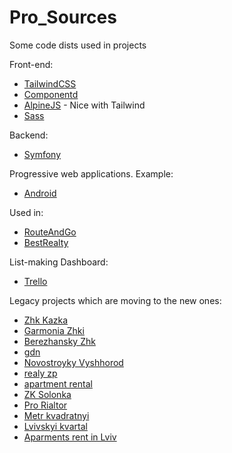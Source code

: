 # Pro_Sources
Some code dists used in projects


Front-end:

* [TailwindCSS](https://tailwindcss.com/) 
* [Componentd](https://tailwindcomponents.com/)
* [AlpineJS](https://github.com/alpinejs/alpine) - Nice with Tailwind
* [Sass](https://sass-lang.com/)

Backend:
* [Symfony](https://symfony.com)

Progressive web applications.
Example:
* [Android](https://play.google.com/store/apps/details?id=net.routeandgo.www)

Used in:

* [RouteAndGo](https://www.routeandgo.net)
* [BestRealty](https://bestrealty.com.ua)


List-making Dashboard:
* [Trello](https://trello.com/bestrealtycomua)

Legacy projects which are moving to the new ones:
* [Zhk Kazka](https://jk-kazka.com.ua/)
* [Garmonia Zhki](https://jk-garmonia.com.ua/)
* [Berezhansky Zhk](https://berezhanskiy.com.ua/)
* [gdn](http://gdn.com.ua)
* [Novostroyky Vyshhorod](http://zirka-dnipra.com.ua)
* [realy zp](http://realt.zp.ua)
* [apartment rental](http://dobova.com.ua)
* [ZK Solonka](http://gksolonka.lviv.ua)
* [Pro Rialtor](http://pro-rieltor.com.ua)
* [Metr kvadratnyi](http://metr2.kiev.ua)
* [Lvivskyi kvartal](http://kvartal.lviv.ua)
* [Aparments rent in Lviv](https://arenda-kvartir.lviv.ua/)